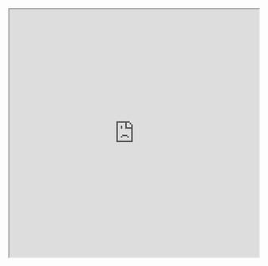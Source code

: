 
<script>
function myFunction() {
var frames = document.getElementsByTagName("iframe");
for (i = 0; i < frames.length; i++) {
      frames[i].style.height=frames[i].contentDocument.body.scrollHeight + 16 + 'px';
  }
}
window.addEventListener("load", myFunction);
window.addEventListener("resize", myFunction);
</script>

<style>
iframe {
 width:100%;
 height:500px;
}
</style>

<iframe src="https://fergustaylor.github.io/Dev/Search/example.html">
</iframe>

<script>
document.getElementsByTagName("iframe")[0].contentWindow.addEventListener("input", myFunction);
document.getElementsByTagName("iframe")[0].contentWindow.addEventListener("change", myFunction);
document.getElementsByTagName("iframe")[0].contentWindow.addEventListener("submit", myFunction);
</script>